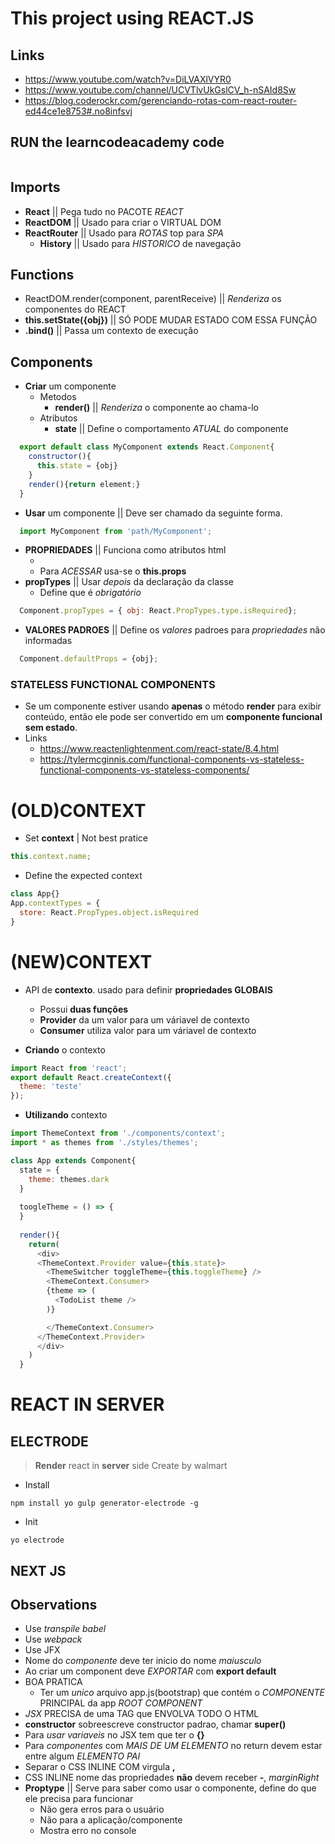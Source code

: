 # This project using REACT.JS

## Links
- https://www.youtube.com/watch?v=DiLVAXlVYR0
- https://www.youtube.com/channel/UCVTlvUkGslCV_h-nSAId8Sw
- https://blog.coderockr.com/gerenciando-rotas-com-react-router-ed44ce1e8753#.no8infsvj


## RUN the **learncodeacademy** code
```
```

## Imports
- **React** || Pega tudo no PACOTE _REACT_
- **ReactDOM** || Usado para criar o VIRTUAL DOM
- **ReactRouter** || Usado para _ROTAS_ top para _SPA_
  - **History** || Usado para _HISTORICO_ de navegação

## Functions

- ReactDOM.render(component, parentReceive) || _Renderiza_ os componentes do REACT
- **this.setState({obj})** || SÓ PODE MUDAR ESTADO COM ESSA FUNÇÃO
- **.bind()** || Passa um contexto de execução


## Components
- **Criar** um componente
  - Metodos
    - **render()** || _Renderiza_ o componente ao chama-lo
  - Atributos
    - **state** || Define o comportamento _ATUAL_ do componente
```javascript
  export default class MyComponent extends React.Component{
    constructor(){
      this.state = {obj}
    }
    render(){return element;}
  }
```
- **Usar** um componente || Deve ser chamado da seguinte forma.
```javascript
  import MyComponent from 'path/MyComponent';
```
- **PROPRIEDADES** || Funciona como atributos html
  - <Component attr={val} />
  - Para _ACESSAR_ usa-se o **this.props**
- **propTypes** || Usar _depois_ da declaração da classe
  - Define que é _obrigatório_
```javascript
  Component.propTypes = { obj: React.PropTypes.type.isRequired};
```  

- **VALORES PADROES** || Define os _valores_ padroes para _propriedades_ não informadas
```javascript
  Component.defaultProps = {obj};
```
### STATELESS FUNCTIONAL COMPONENTS
- Se um componente estiver usando **apenas** o método **render** para exibir conteúdo, então ele pode ser convertido em um **componente funcional sem estado**.
- Links
  - https://www.reactenlightenment.com/react-state/8.4.html
  - https://tylermcginnis.com/functional-components-vs-stateless-functional-components-vs-stateless-components/


# (OLD)CONTEXT 
- Set **context** | Not best pratice
```javascript
this.context.name;
```
- Define the expected context
```javascript
class App{}
App.contextTypes = {
  store: React.PropTypes.object.isRequired
}
```
# (NEW)CONTEXT 
- API de **contexto**. usado para definir **propriedades GLOBAIS**
  - Possui **duas funções**
   - **Provider** da um valor para um váriavel de contexto
   - **Consumer** utiliza valor para um váriavel de contexto
    
    
- **Criando** o contexto
```js
import React from 'react';
export default React.createContext({
  theme: 'teste'
});
```
- **Utilizando** contexto
```js
import ThemeContext from './components/context';
import * as themes from './styles/themes';

class App extends Component{
  state = {
    theme: themes.dark
  }
  
  toogleTheme = () => {
  }
  
  render(){
    return(
      <div>
      <ThemeContext.Provider value={this.state}>
        <ThemeSwitcher toggleTheme={this.toggleTheme} />
        <ThemeContext.Consumer>
        {theme => (
          <TodoList theme />
        )}

        </ThemeContext.Consumer>
      </ThemeContext.Provider>
      </div>
    )
  }
```

# REACT IN SERVER

## ELECTRODE
> **Render** react in **server** side Create by walmart

- Install
```shell
npm install yo gulp generator-electrode -g
```
- Init
```shell
yo electrode
```


## NEXT JS


## Observations
- Use _transpile babel_
- Use _webpack_
- Use JFX
- Nome do _componente_ deve ter inicio do nome _maiusculo_
- Ao criar um component deve _EXPORTAR_ com **export default**
- BOA PRATICA
  - Ter um _unico_ arquivo app.js(bootstrap) que contém o _COMPONENTE_ PRINCIPAL da app _ROOT COMPONENT_
- _JSX_ PRECISA de uma TAG que ENVOLVA TODO O HTML
- **constructor** sobreescreve constructor padrao, chamar **super()**
- Para _usar variaveis_ no JSX tem que ter o **{}**
- Para _componentes_ com _MAIS DE UM ELEMENTO_ no return devem estar entre algum _ELEMENTO PAI_
- Separar o CSS INLINE COM virgula **,**
- CSS INLINE nome das propriedades **não** devem receber **-**, _marginRight_
- **Proptype** || Serve para saber como usar o componente, define do que ele precisa para funcionar
  - Não gera erros para o usuário
  - Não para a aplicação/componente
  - Mostra erro no console
